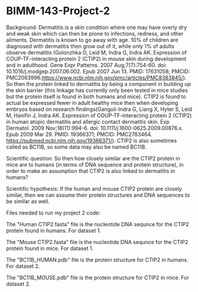 # BIMM-143-Project-2


Background:
Dermatitis is a skin condition where one may have overly dry and weak skin which can then be prone to infections, redness, and other ailments. Dermatitis is known to go away with age. 10% of children are diagnosed with dermatitis then grow out of it, while only 1% of adults observe dermatitis (Golonzhka O, Leid M, Indra G, Indra AK. Expression of COUP-TF-interacting protein 2 (CTIP2) in mouse skin during development and in adulthood. Gene Expr Patterns. 2007 Aug;7(7):754-60. doi: 10.1016/j.modgep.2007.06.002. Epub 2007 Jun 13. PMID: 17631058; PMCID: PMC2063996.https://www.ncbi.nlm.nih.gov/pmc/articles/PMC8383845/). So then the protein linked to dermatitis by being a component in building up the skin barrier (this linkage has currently only been tested in mice studies but the protein itself is found in both humans and mice). CTIP2 is found to actual be expressed fewer in adult healthy mice then when developing embryos based on research findings(Ganguli-Indra G, Liang X, Hyter S, Leid M, Hanifin J, Indra AK. Expression of COUP-TF-interacting protein 2 (CTIP2) in human atopic dermatitis and allergic contact dermatitis skin. Exp Dermatol. 2009 Nov;18(11):994-6. doi: 10.1111/j.1600-0625.2009.00876.x. Epub 2009 Mar 29. PMID: 19366371; PMCID: PMC2783464. https://pubmed.ncbi.nlm.nih.gov/19366371/). CTIP2 is also sometimes called as BC11B, so some data may also be named BC11B.

Scientific question:
So then how closely similar are the CTIP2 protein in mice are to humans (in terms of DNA sequence and protein structure), in order to make an assumption that CTIP2 is also linked to dermatitis in humans?

Scientific hypothesis:
If the human and mouse CTIP2 protein are closely similar, then we can assume their protein structures and DNA sequences to be similar as well.


Files needed to run my project 2 code:

The "Human CTIP2.fasta" file is the nucleotide DNA sequnce for the CTIP2 protein found in humans. For dataset 1.

The "Mouse CTIP2.fasta" file is the nucleotide DNA sequnce for the CTIP2 protein found in mice. For dataset 1.

The "BC11B_HUMAN.pdb" file is the protein structure for CTIP2 in humans. For dataset 2.

The "BC11B_MOUSE.pdb" file is the protein structure for CTIP2 in mice. For dataset 2.
